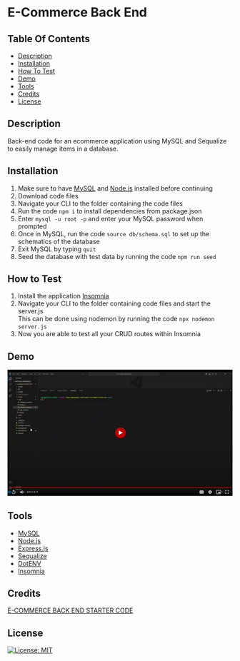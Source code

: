 # E-Commerce Back End

## Table Of Contents
* [Description](#description)
* [Installation](#installation)
* [How To Test](#how-to-test)
* [Demo](#demo)
* [Tools](#tools)
* [Credits](#credits)
* [License](#license)

## Description
Back-end code for an ecommerce application using MySQL and Sequalize to easily manage items in a database.

## Installation
1. Make sure to have [MySQL](https://www.mysql.com/) and [Node.js](https://nodejs.org/en) installed before continuing
2. Download code files
3. Navigate your CLI to the folder containing the code files
4. Run the code `npm i` to install dependencies from package.json
5. Enter `mysql -u root -p` and enter your MySQL password when prompted
6. Once in MySQL, run the code `source db/schema.sql` to set up the schematics of the database
7. Exit MySQL by typing `quit`
8. Seed the database with test data by running the code `npm run seed`

## How to Test
1. Install the application [Insomnia](https://insomnia.rest/products/insomnia)
2. Navigate your CLI to the folder containing code files and start the server.js \
    This can be done using nodemon by running the code `npx nodemon server.js`
3. Now you are able to test all your CRUD routes within Insomnia

## Demo
[![thumbnail of video walkthrough](./assets/ecom-thumb.png)](https://drive.google.com/file/d/1v59NGVddVsxPg25O0Fo_04_RMAyA58Zc/view?usp=sharing)

## Tools
* [MySQL](https://www.mysql.com/)
* [Node.js](https://nodejs.org/en)
* [Express.js](https://expressjs.com/)
* [Sequalize](https://sequelize.org/)
* [DotENV](https://www.npmjs.com/package/dotenv)
* [Insomnia](https://insomnia.rest/products/insomnia)

## Credits
[E-COMMERCE BACK END STARTER CODE](https://github.com/coding-boot-camp/fantastic-umbrella)

## License
[![License: MIT](https://img.shields.io/badge/License-MIT-yellow.svg)](https://opensource.org/licenses/MIT)